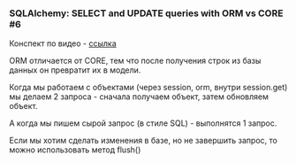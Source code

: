 ### SQLAlchemy: SELECT and UPDATE queries with ORM vs CORE #6

Конспект по видео - [ссылка](https://www.youtube.com/watch?v=A72VICB-fjw&list=PLeLN0qH0-mCXARD_K-USF2wHctxzEVp40&index=6)

ORM отличается от CORE, тем что после получения строк из базы данных он превратит их в модели.

Когда мы работаем с объектами (через session, orm, внутри session.get) мы делаем 2 запроса - сначала 
получаем объект, затем обновляем объект. 

А когда мы пишем сырой запрос (в стиле SQL) - выполнятся 1 запрос.

Если мы хотим сделать изменения в базе, но не завершить запрос, то можно использовать метод flush()